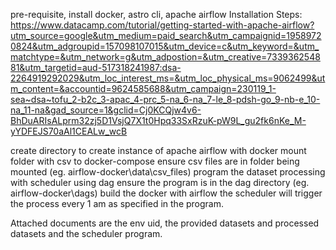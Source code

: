 pre-requisite, install docker, astro cli, apache airflow
Installation Steps:
https://www.datacamp.com/tutorial/getting-started-with-apache-airflow?utm_source=google&utm_medium=paid_search&utm_campaignid=19589720824&utm_adgroupid=157098107015&utm_device=c&utm_keyword=&utm_matchtype=&utm_network=g&utm_adpostion=&utm_creative=733936254881&utm_targetid=aud-517318241987:dsa-2264919292029&utm_loc_interest_ms=&utm_loc_physical_ms=9062499&utm_content=&accountid=9624585688&utm_campaign=230119_1-sea~dsa~tofu_2-b2c_3-apac_4-prc_5-na_6-na_7-le_8-pdsh-go_9-nb-e_10-na_11-na&gad_source=1&gclid=Cj0KCQjw4v6-BhDuARIsALprm32zj5D1VsjQ7X1t0Hpq33SxRzuK-pW9L_gu2fk6nKe_M-yYDFEJS70aAl1CEALw_wcB

create directory to create instance of apache airflow with docker
mount folder with csv to docker-compose
ensure csv files are in folder being mounted (eg. airflow-docker\data\csv_files)
program the dataset processing with scheduler using dag
ensure the program is in the dag directory (eg. airflow-docker\dags)
build the docker with airflow
the scheduler will trigger the process every 1 am as specified in the program.


Attached documents are the env uid, the provided datasets and processed datasets and the scheduler program.
